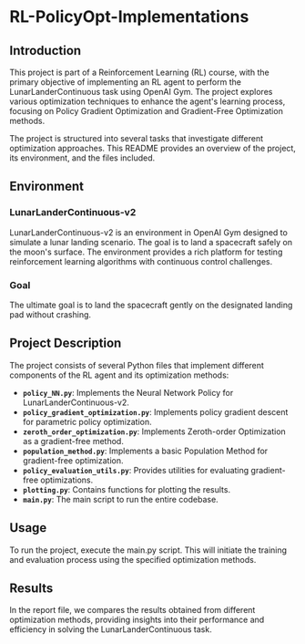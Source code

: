 # RL-PolicyOpt-Implementations

## Introduction
This project is part of a Reinforcement Learning (RL) course, with the primary objective of implementing an RL agent to perform the LunarLanderContinuous task using OpenAI Gym. The project explores various optimization techniques to enhance the agent's learning process, focusing on Policy Gradient Optimization and Gradient-Free Optimization methods.

The project is structured into several tasks that investigate different optimization approaches. This README provides an overview of the project, its environment, and the files included.

## Environment
### LunarLanderContinuous-v2
LunarLanderContinuous-v2 is an environment in OpenAI Gym designed to simulate a lunar landing scenario. The goal is to land a spacecraft safely on the moon's surface. The environment provides a rich platform for testing reinforcement learning algorithms with continuous control challenges.

### Goal
The ultimate goal is to land the spacecraft gently on the designated landing pad without crashing.

## Project Description

The project consists of several Python files that implement different components of the RL agent and its optimization methods:

- **`policy_NN.py`**: Implements the Neural Network Policy for LunarLanderContinuous-v2.
- **`policy_gradient_optimization.py`**: Implements policy gradient descent for parametric policy optimization.
- **`zeroth_order_optimization.py`**: Implements Zeroth-order Optimization as a gradient-free method.
- **`population_method.py`**: Implements a basic Population Method for gradient-free optimization.
- **`policy_evaluation_utils.py`**: Provides utilities for evaluating gradient-free optimizations.
- **`plotting.py`**: Contains functions for plotting the results.
- **`main.py`**: The main script to run the entire codebase.

## Usage
To run the project, execute the main.py script. This will initiate the training and evaluation process using the specified optimization methods.

## Results
In the report file, we compares the results obtained from different optimization methods, providing insights into their performance and efficiency in solving the LunarLanderContinuous task.
